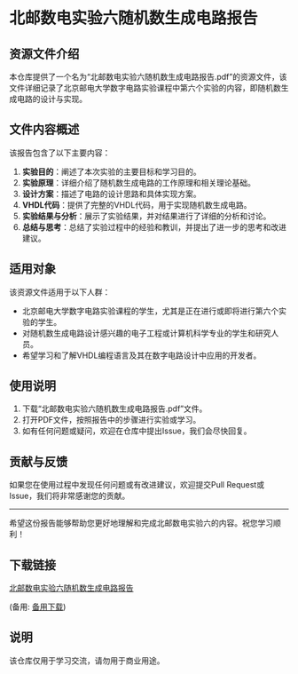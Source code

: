 # 北邮数电实验六随机数生成电路报告

## 资源文件介绍

本仓库提供了一个名为“北邮数电实验六随机数生成电路报告.pdf”的资源文件，该文件详细记录了北京邮电大学数字电路实验课程中第六个实验的内容，即随机数生成电路的设计与实现。

## 文件内容概述

该报告包含了以下主要内容：

1. **实验目的**：阐述了本次实验的主要目标和学习目的。
2. **实验原理**：详细介绍了随机数生成电路的工作原理和相关理论基础。
3. **设计方案**：描述了电路的设计思路和具体实现方案。
4. **VHDL代码**：提供了完整的VHDL代码，用于实现随机数生成电路。
5. **实验结果与分析**：展示了实验结果，并对结果进行了详细的分析和讨论。
6. **总结与思考**：总结了实验过程中的经验和教训，并提出了进一步的思考和改进建议。

## 适用对象

该资源文件适用于以下人群：

- 北京邮电大学数字电路实验课程的学生，尤其是正在进行或即将进行第六个实验的学生。
- 对随机数生成电路设计感兴趣的电子工程或计算机科学专业的学生和研究人员。
- 希望学习和了解VHDL编程语言及其在数字电路设计中应用的开发者。

## 使用说明

1. 下载“北邮数电实验六随机数生成电路报告.pdf”文件。
2. 打开PDF文件，按照报告中的步骤进行实验或学习。
3. 如有任何问题或疑问，欢迎在仓库中提出Issue，我们会尽快回复。

## 贡献与反馈

如果您在使用过程中发现任何问题或有改进建议，欢迎提交Pull Request或Issue，我们将非常感谢您的贡献。

---

希望这份报告能够帮助您更好地理解和完成北邮数电实验六的内容。祝您学习顺利！

## 下载链接
[北邮数电实验六随机数生成电路报告](https://pan.quark.cn/s/fbc31755fadb) 

(备用: [备用下载](https://pan.baidu.com/s/1-dCFngDuRRPHmC_LDf13qA?pwd=1234))

## 说明

该仓库仅用于学习交流，请勿用于商业用途。
